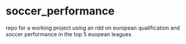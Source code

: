 # soccer_performance

repo for a working project using an rdd on european qualification and soccer performance in the top 5 euopean leagues
